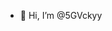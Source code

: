 - 👋 Hi, I’m @5GVckyy


<!---
5GVckyy/5GVckyy is a ✨ special ✨ repository because its `README.md` (this file) appears on your GitHub profile.
You can click the Preview link to take a look at your changes.
--->
